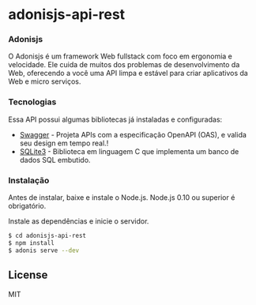 # adonisjs-api-rest

### Adonisjs
O Adonisjs é um framework Web fullstack com foco em ergonomia e velocidade. Ele cuida de muitos dos problemas de desenvolvimento da Web, oferecendo a você uma API limpa e estável para criar aplicativos da Web e micro serviços.

### Tecnologias

Essa API possui algumas bibliotecas já instaladas e configuradas:

*  [Swagger](https://swagger.io/ "Swagger") - Projeta APIs com a especificação OpenAPI (OAS), e valida seu design em tempo real.!
* [SQLite3](https://www.sqlite.org/index.html "SQlite") - Biblioteca em linguagem C que implementa um banco de dados SQL embutido.

### Instalação

Antes de instalar, baixe e instale o Node.js. Node.js 0.10 ou superior é obrigatório.

Instale as dependências e inicie o servidor.

```sh
$ cd adonisjs-api-rest
$ npm install 
$ adonis serve --dev
```
License
----

MIT
